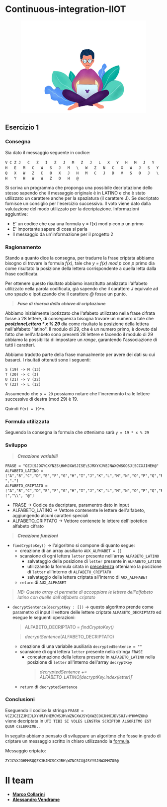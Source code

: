 # Continuous-integration-IIOT

<p align="center">
  <img src="/ref/logo.png?raw=true" />
</p>

## Esercizio 1

### Consegna

Sia dato il messaggio seguente in codice:

 `V C Z J	C	Z	I	Z	J	M	Z	J	L	X	Y	H	M	J	Y	H	E	M	C	W	S	J	M	\	W	Z	N	C	X	W	J	S	Y	Q	X	W	Z	C	O	X	J	H	M	C	J	D	V	S	O	J	\	H	Y	H	W	W	Z	O	H	@`

Si scriva un programma che proponga una possibile decriptazione dello stesso sapendo che il messaggio originale è in LATINO e che è stato utilizzato un carattere anche per la spaziatura (il carattere J). Se decriptato fornisce un consiglio per l'esercizio successivo. Il voto viene dato dalla valutazione del modo utilizzato per la decriptazione. Informazioni aggiuntive:
- E' un codice che usa una formula y = f(x) mod p con p un primo
- E' importante sapere di cosa si parla
- Il messaggio da un'informazione per il progetto 2

### Ragionamento

Stando a quanto dice la consegna, per tradurre la frase criptata abbiamo bisogno di trovare la formula *f(x)*, tale che *y = f(x) mod p* con *p* primo dia come risultato la posizione
della lettera corrispondente a quella letta dalla frase codificata.

Per ottenere questo risultato abbiamo inanzitutto analizzato l'alfabeto utilizzato nella parola codificata, già sapendo che il carattere *J* equivale ad uno spazio e
ipotizzando che il carattere *@* fosse un punto.

> ***Fase di ricerca della chiave di criptazione***

Abbiamo inizialmente ipotizzato che l'afabeto utilizzato nella frase cifrata fosse a 28 lettere, di conseguenza bisogna trovare un numero x tale che ***posizioneLettera * x % 29*** dia come risultato la posizione della lettera nell'alfabeto "latino". Il modulo di 29, che è un numero primo, è dovuto dal fatto che nell'alfabeto sono presenti
28 lettere e facendo il modulo di 29 abbiamo la possibilità di impostare un *range*, garantendo l'associazione di tutti i caratteri.

Abbiamo tradotto parte della frase manualmente per avere dei dati su cui basarci. I risultati ottenuti sono i seguenti:

```
S (19) -> M (13)
T (20) -> C (3)
U (21) -> V (22)
V (22) -> L (12)
```
Assumendo che `p = 29` possiamo notare che l'incremento tra le lettere successive di destra (mod 29) è 19. 

Quindi `f(x) = 19*x`.

### Formula utilizzata

Seguendo la consegna la formula che otteniamo sarà `y = 19 * x % 29` 

### Sviluppo

> ***Creazione variabili***
```
FRASE = "OZJ[SJOXYCXYNZS\HWHJXWSJISE\SJMXYXJVEJNWXQWSOOSJ[SCCXJIHEH@"
ALFABETO_LATINO =   ["A","B","C","D","E","F","G","H","I","J","K","L","M","N","O","P","Q","R","S","T","U","V","W","X","Y","Z","\\"," ","."] 
ALFABETO_CRIPTATO = ["A","B","C","D","E","F","G","H","I","J","K","L","M","N","O","P","Q","R","S","T","U","V","W","X","Y","Z","[","\\", "@"]
```
- FRASE → Codice da decriptare, paramentro dato in input
- ALFABETO_LATINO → Vettore contenente le lettere dell'alfabeto, aggiungendo alcuni caratteri speciali
- ALFABETO_CRIPTATO → Vettore contenete le lettere dell'ipotetico alfabeto cifrato

> ***Creazione funzioni***
- `findCryptoKey()` → l'algoritmo si compone di quanto segue:
  - creazione di an array ausiliario `AUX_ALPHABET = []` 
  - scansione di ogni lettera `letter` presente nell'array `ALFABETO_LATINO` 
    - salvataggio della posizione di `letter` presente in `ALFABETO_LATINO`
    - utilizzando la formula citata in [precedenza](https://github.com/MarcoCollarini/Continuous-integration-IIOT/blob/main/README.md#formula-utilizzata) otteniamo la posizione       di `letter` all'interno di `ALFABETO_CRIPTATO`
    - salvataggio della lettera criptata all'interno di `AUX_ALPHABET`
  - `return` di `AUX_ALPHABET`
> *NB: Questo array ci permette di accoppiare le lettere dell'alfabeto latino con quelle dell'alfabeto criptato*
    
- `decryptSentence(decryptKey : [])` → questo algoritmo prende come parametro di input il vettore delle lettere criptate `ALFABETO_DECRIPTATO` ed esegue le seguenti operazioni:
  > ALFABETO_DECRIPTATO = *findCryptoKey()*
  
  > *decryptSentence*(ALFABETO_DECRIPTATO)
  - creazione di una variabile ausiliaria `decryptedSentence = ""`
  - scansione di ogni lettera `letter` presente nella stringa `FRASE`
    - concatenazione della lettera presente in `ALFABETO_LATINO` nella posizione di `letter` all'interno dell'array `decryptKey` 
      > *decryptedSentence += ALFABETO_LATINO[decryptKey.index(letter)]*`
  - `return` di `decryptedSentence`
  
### Conclusioni

Eseguendo il codice la stringa `FRASE = VCZJCZIZJMZJLXYHMJYHEMCWSJM\WZNCXWJSYQXWZCOXJHMCJDVSOJ\HYHWWZOH@ ` viene decriptata in `UTI TIBI SI VOLES LENSTRA SCRIPTOR ALGORITMO EST QUAM CELERRIME.`.

In seguito abbiamo pensato di sviluppare un algoritmo che fosse in grado di criptare un messaggio scritto in chiaro utilizzando la [formula](https://github.com/MarcoCollarini/Continuous-integration-IIOT/blob/main/README.md#formula-utilizzata). 

Messaggio criptato: 

`ZYJCVXJOHMMSQQZXJHJMCSCXJRH\WZNCSCX@JSYYSJNWXMMZOS@`

# Il team

- [**Marco Collarini**](https://github.com/MarcoCollarini)
- [**Alessandro Vendrame**](https://github.com/alessandrovendrame)



      


